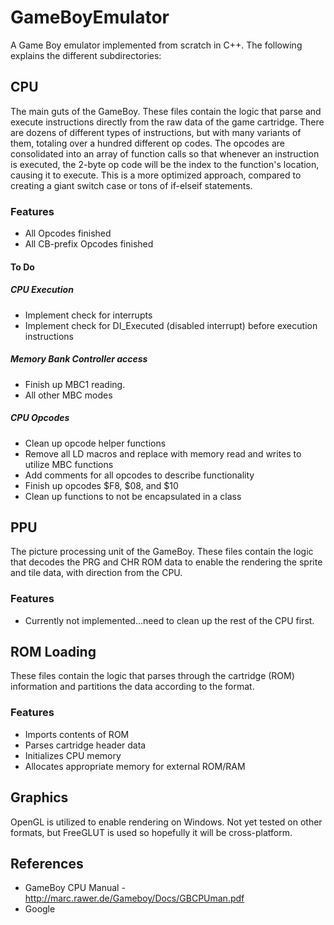 # GameBoyEmulator
A Game Boy emulator implemented from scratch in C++. The following explains the different subdirectories:


## CPU
The main guts of the GameBoy. These files contain the logic that parse and execute instructions directly from the raw data of the game cartridge. There are dozens of different types of instructions, but with many variants of them, totaling over a hundred different op codes. The opcodes are consolidated into an array of function calls so that whenever an instruction is executed, the 2-byte op code will be the index to the function's location, causing it to execute. This is a more optimized approach, compared to creating a giant switch case or tons of if-elseif statements.

### Features
- All Opcodes finished
- All CB-prefix Opcodes finished
 

#### To Do
##### CPU Execution
- Implement check for interrupts
- Implement check for DI_Executed (disabled interrupt) before execution instructions

##### Memory Bank Controller access
- Finish up MBC1 reading.
- All other MBC modes
 
##### CPU Opcodes
- Clean up opcode helper functions
- Remove all LD macros and replace with memory read and writes to utilize MBC functions
- Add comments for all opcodes to describe functionality
- Finish up opcodes $F8, $08, and $10 
- Clean up functions to not be encapsulated in a class

## PPU
The picture processing unit of the GameBoy. These files contain the logic that decodes the PRG and CHR ROM data to enable the rendering the sprite and tile data, with direction from the CPU.

### Features
- Currently not implemented...need to clean up the rest of the CPU first.

## ROM Loading
These files contain the logic that parses through the cartridge (ROM) information and partitions the data according to the format.

### Features
- Imports contents of ROM
- Parses cartridge header data
- Initializes CPU memory
- Allocates appropriate memory for external ROM/RAM


## Graphics
OpenGL is utilized to enable rendering on Windows. Not yet tested on other formats, but FreeGLUT is used so hopefully it will be cross-platform.

## References

- GameBoy CPU Manual - http://marc.rawer.de/Gameboy/Docs/GBCPUman.pdf
- Google

